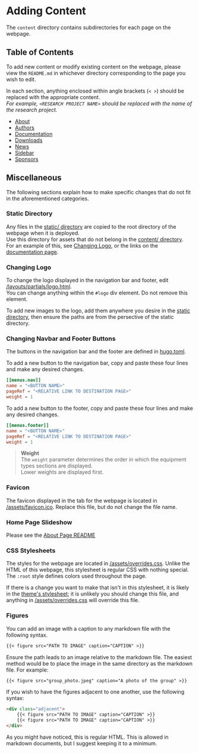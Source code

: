 # Adding Content

The `content` directory contains subdirectories for each page on the webpage.

## Table of Contents

To add new content or modify existing content on the webpage, please view the `README.md` in whichever directory corresponding to the page you wish to edit.

In each section, anything enclosed within angle brackets (`< >`) should be replaced with the appropriate content.  
_For example, `<RESEARCH PROJECT NAME>` should be replaced with the name of the research project._

- [About](about)
- [Authors](authors)
- [Documentation](docs)
- [Downloads](downloads)
- [News](news)
- [Sidebar](sidebar)
- [Sponsors](sponsors)

## Miscellaneous
The following sections explain how to make specific changes that do not fit in the aforementioned categories.

### Static Directory
Any files in the [static/ directory](/static) are copied to the root directory of the webpage when it is deployed.  
Use this directory for assets that do not belong in the [content/ directory](/content).  
For an example of this, see [Changing Logo](#changing-logo), or the links on the [documentation page](docs/_index.md).

### Changing Logo
To change the logo displayed in the navigation bar and footer, edit [/layouts/partials/logo.html](/layouts/partials/logo.html).  
You can change anything within the `#logo` div element. Do not remove this element.

To add new images to the logo, add them anywhere you desire in the [static directory](#static-directory), then ensure the paths are from the persective of the static directory.

### Changing Navbar and Footer Buttons
The buttons in the navigation bar and the footer are defined in [hugo.toml](/hugo.toml).

To add a new button to the navigation bar, copy and paste these four lines and make any desired changes.

```toml
[[menus.nav]]
name = "<BUTTON NAME>"
pageRef = "<RELATIVE LINK TO DESTINATION PAGE>"
weight = 1
```

To add a new button to the footer, copy and paste these four lines and make any desired changes.

```toml
[[menus.footer]]
name = "<BUTTON NAME>"
pageRef = "<RELATIVE LINK TO DESTINATION PAGE>"
weight = 1
```

> **Weight**  
> The `weight` parameter determines the order in which the equipment types sections are displayed.  
> Lower weights are displayed first.

### Favicon
The favicon displayed in the tab for the webpage is located in [/assets/favicon.ico](/assets/favicon.ico). Replace this file, but do not change the file name.

### Home Page Slideshow
Please see the [About Page README](/about)

### CSS Stylesheets
The styles for the webpage are located in [/assets/overrides.css](/assets/overrides.css). Unlike the HTML of this webpage, this stylesheet is regular CSS with nothing special. The `:root` style defines colors used throughout the page.

If there is a change you want to make that isn't in this stylesheet, it is likely in the [theme's stylesheet](https://github.com/jadc/lab-theme/blob/main/assets/base_style.css); it is unlikely you should change this file, and anything in [/assets/overrides.css](/assets/overrides.css) will override this file.

### Figures

You can add an image with a caption to any markdown file with the following syntax.

```markdown
{{< figure src="PATH TO IMAGE" caption="CAPTION" >}}
```

Ensure the path leads to an image relative to the markdown file. The easiest method would be to place the image in the same directory as the markdown file. For example:

```markdown
{{< figure src="group_photo.jpeg" caption="A photo of the group" >}}
```

If you wish to have the figures adjacent to one another, use the following syntax:

```markdown
<div class="adjacent">
    {{< figure src="PATH TO IMAGE" caption="CAPTION" >}}
    {{< figure src="PATH TO IMAGE" caption="CAPTION" >}}
</div>
```

As you might have noticed, this is regular HTML. This is allowed in markdown documents, but I suggest keeping it to a minimum.
